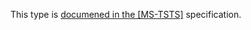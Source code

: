 This type is [documened in the [MS-TSTS]](https://learn.microsoft.com/en-us/openspecs/windows_protocols/ms-tsts/a0173488-c483-4340-ab1a-aab2d21ea323) specification.
